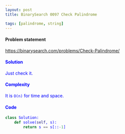 ```yaml
---
layout: post
title: BinarySearch 0097 Check Palindrome

tags: [palindrome, string]
---
```


#### Problem statement

<a href="https://binarysearch.com/problems/Check-Palindrome/"> <font color = blue>https://binarysearch.com/problems/Check-Palindrome/

#### Solution
Just check it.

#### Complexity
It is `O(n)` for time and space.

#### Code
```python
class Solution:
    def solve(self, s):
        return s == s[::-1]
```
